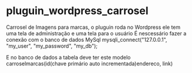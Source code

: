 # pluguin_wordpress_carrosel
Carrosel de Imagens para marcas, o pluguin roda no Wordpress ele tem uma tela de administração e uma tela para o usuário
É nescessário fazer a conexão com o banco de dados MySql
mysqli_connect("127.0.0.1", "my_user", "my_password", "my_db");

E no banco de dados a tabela deve ter este modelo
carroselmarcas(id(chave primário auto incrementada)endereco, link)
